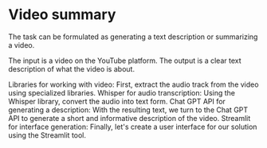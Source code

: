 # Video summary

The task can be formulated as generating a text description or summarizing a video.

The input is a video on the YouTube platform. The output is a clear text description of what the video is about.


Libraries for working with video: First, extract the audio track from the video using specialized libraries.
Whisper for audio transcription: Using the Whisper library, convert the audio into text form.
Chat GPT API for generating a description: With the resulting text, we turn to the Chat GPT API to generate a short and informative description of the video.
Streamlit for interface generation: Finally, let's create a user interface for our solution using the Streamlit tool.
